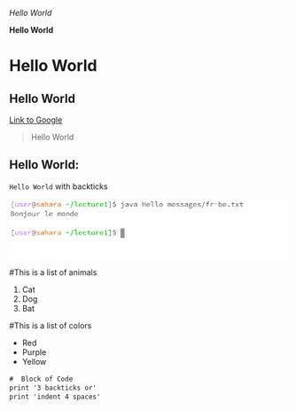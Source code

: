 *Hello World*

**Hello World**

# Hello World

## Hello World

[Link to Google](https://www.google.com/)

>Hello World

Hello World:
---

`Hello World` with backticks

![Image](Capture.PNG)

#This is a list of animals
1. Cat
2. Dog
3. Bat

#This is a list of colors
* Red
* Purple
* Yellow

```
#  Block of Code
print '3 backticks or'
print 'indent 4 spaces'
```
